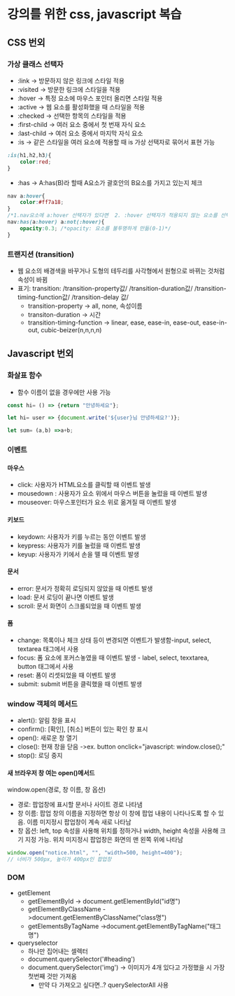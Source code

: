 # 강의를 위한 css, javascript 복습

## CSS 번외

### 가상 클래스 선택자
- :link -> 방문하지 않은 링크에 스타일 적용
- :visited -> 방문한 링크에 스타일을 적용
- :hover -> 특정 요소에 마우스 포인터 올리면 스타일 적용
- :active -> 웹 요소를 활성화했을 때 스타일을 적용
- :checked -> 선택한 항목의 스타일을 적용
- :first-child -> 여러 요소 중에서 첫 번재 자식 요소
- :last-child ->  여러 요소 중에서 마지막 자식 요소
- :is -> 같은 스타일을 여러 요소에 적용할 때 is 가상 선택자로 묶어서 표현 가능
```css
:is(h1,h2,h3){
    color:red;
}
```
- :has -> A:has(B)라 할때 A요소가 괄호안의 B요소를 가지고 있는지 체크

```css
nav a:hover{
    color:#ff7a18;
}
/*1.nav요소에 a:hover 선택자가 있다면  2. :hover 선택자가 적용되지 않는 요소를 선택택*/
nav:has(a:hover) a:not(:hover){
    opacity:0.3; /*opacity: 요소를 불투명하게 만듦(0-1)*/
}
```

### 트랜지션 (transition)
- 웹 요소의 배경색을 바꾸거나 도형의 테두리를 사각형에서 원형으로 바뀌는 것처럼 속성이 바뀜
- 표기: transition: /transition-property값/ /transition-duration값/ /transition-timing-function값/ /transition-delay 값/ 
    - transition-property -> all, none, 속성이름
    - transiton-duration -> 시간
    - transition-timing-function -> linear, ease, ease-in, ease-out, ease-in-out, cubic-beizer(n,n,n,n)

## Javascript 번외

### 화살표 함수
- 함수 이름이 없을 경우에만 사용 가능
```javascript
const hi= () => {return "안녕하세요"};

let hi= user => {document.write('${user}님 안녕하세요?')};

let sum= (a,b) =>a+b;
```

### 이벤트

#### 마우스
- click: 사용자가 HTML요소를 클릭할 때 이벤트 발생
- mousedown : 사용자가 요소 위에서 마우스 버튼을 눌렀을 때 이벤트 발생
- mouseover: 마우스포인터가 요소 위로 옮겨질 때 이벤트 발생
#### 키보드
- keydown: 사용자가 키를 누르는 동안 이벤트 발생
- keypress: 사용자가 키를 눌렀을 때 이벤트 발생
- keyup: 사용자가 키에서 손을 뗄 때 이벤트 발생
#### 문서
- error: 문서가 정확히 로딩되지 않았을 때 이벤트 발생
- load: 문서 로딩이 끝나면 이벤트 발생
- scroll: 문서 화면이 스크롤되었을 때 이벤트 발생
#### 폼
- change: 목록이나 체크 상태 등이 변경되면 이벤트가 발생함-input, select, textarea 태그에서 사용
- focus: 폼 요소에 포커스놓였을 때 이벤트 발생 - label, select, texxtarea, button 태그에서 사용
- reset: 폼이 리셋되었을 때 이벤트 발생
- submit: submit 버튼을 클릭했을 때 이벤트 발생

### window 객체의 메서드
- alert(): 알림 창을 표시
- confirm(): [확인], [취소] 버튼이 있는 확인 창 표시
- open(): 새로운 창 열기
- close(): 현재 창을 닫음
    ->ex. button onclick="javascript: window.close();"
- stop(): 로딩 중지

 #### 새 브라우저 창 여는 open()메서드
 
 window.open(경로, 창 이름, 창 옵션)
 - 경로: 팝업창에 표시할 문서나 사이트 경로 나타냄
 - 창 이름: 팝업 창의 이름을 지정하면 항상 이 창에 팝업 내용이 나타나도록 할 수 있음. 이름 미지정시 팝업창이 계속 새로 나타남
 - 창 옵션: left, top 속성을 사용해 위치를 정하거나 width, height 속성을 사용해 크기 지정 가능. 위치 미지정시 팝업창은 화면의 맨 왼쪽 위에 나타남
 
 ```javascript
 window.open("notice.html", "", "width=500, height=400");
 // 너비가 500px, 높이가 400px인 팝업창
 ```

### DOM
- getElement
    - getElementById -> document.getElementById("id명")
    - getElementByClassName ->document.getElementByClassName("class명")
    - getElementsByTagName ->document.getElementByTagName("태그명")
- queryselector
    - 하나만 집어내는 셀렉터
    - document.querySelector('#heading')
    - document.querySelector('img') -> 이미지가 4개 있다고 가정했을 시 가장 첫번째 것만 가져옴
        - 만약 다 가져오고 싶다면..? querySelectorAll 사용